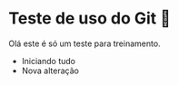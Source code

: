 # Teste de uso do Git :gift:

Olá este é só um teste para treinamento.

* Iniciando tudo
* Nova alteração
